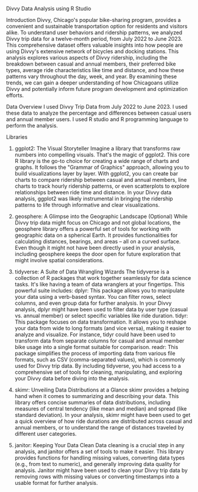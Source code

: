 Divvy Data Analysis using R Studio

Introduction
Divvy, Chicago's popular bike-sharing program, provides a convenient and sustainable transportation option for residents and visitors alike. To understand user behaviors and ridership patterns, we analyzed Divvy trip data for a twelve-month period, from July 2022 to June 2023. This comprehensive dataset offers valuable insights into how people are using Divvy's extensive network of bicycles and docking stations.
This analysis explores various aspects of Divvy ridership, including the breakdown between casual and annual members, their preferred bike types, average ride characteristics like time and distance, and how these patterns vary throughout the day, week, and year. By examining these trends, we can gain a deeper understanding of how Chicagoans utilize Divvy and potentially inform future program development and optimization efforts.

Data Overview
I used Divvy Trip Data from July 2022 to June 2023. I used these data to analyze the percentage and differences between casual users and annual member users. I used R studio and R programming language to perform the analysis.

Libraries
1. ggplot2: The Visual Storyteller
Imagine a library that transforms raw numbers into compelling visuals. That's the magic of ggplot2. This core R library is the go-to choice for creating a wide range of charts and graphs. It follows the "Grammar of Graphics" approach, allowing you to build visualizations layer by layer. With ggplot2, you can create bar charts to compare ridership between casual and annual members, line charts to track hourly ridership patterns, or even scatterplots to explore relationships between ride time and distance. In your Divvy data analysis, ggplot2 was likely instrumental in bringing the ridership patterns to life through informative and clear visualizations.
2. geosphere: A Glimpse into the Geographic Landscape (Optional)
While Divvy trip data might focus on Chicago and not global locations, the geosphere library offers a powerful set of tools for working with geographic data on a spherical Earth. It provides functionalities for calculating distances, bearings, and areas – all on a curved surface. Even though it might not have been directly used in your analysis, including geosphere keeps the door open for future exploration that might involve spatial considerations.

3. tidyverse: A Suite of Data Wrangling Wizards
The tidyverse is a collection of R packages that work together seamlessly for data science tasks. It's like having a team of data wranglers at your fingertips. This powerful suite includes:
dplyr: This package allows you to manipulate your data using a verb-based syntax. You can filter rows, select columns, and even group data for further analysis. In your Divvy analysis, dplyr might have been used to filter data by user type (casual vs. annual member) or select specific variables like ride duration.
tidyr: This package focuses on data transformation. It allows you to reshape your data from wide to long formats (and vice versa), making it easier to analyze and visualize. For instance, tidyr could have been used to transform data from separate columns for casual and annual member bike usage into a single format suitable for comparison.
readr: This package simplifies the process of importing data from various file formats, such as CSV (comma-separated values), which is commonly used for Divvy trip data.
By including tidyverse, you had access to a comprehensive set of tools for cleaning, manipulating, and exploring your Divvy data before diving into the analysis.
4. skimr: Unveiling Data Distributions at a Glance
skimr provides a helping hand when it comes to summarizing and describing your data. This library offers concise summaries of data distributions, including measures of central tendency (like mean and median) and spread (like standard deviation). In your analysis, skimr might have been used to get a quick overview of how ride durations are distributed across casual and annual members, or to understand the range of distances traveled by different user categories.
5. janitor: Keeping Your Data Clean
Data cleaning is a crucial step in any analysis, and janitor offers a set of tools to make it easier. This library provides functions for handling missing values, converting data types (e.g., from text to numeric), and generally improving data quality for analysis. Janitor might have been used to clean your Divvy trip data by removing rows with missing values or converting timestamps into a usable format for further analysis.

